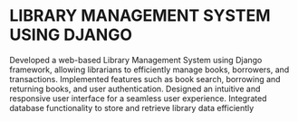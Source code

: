 # LIBRARY MANAGEMENT SYSTEM USING DJANGO
Developed a web-based Library Management System using Django framework, allowing librarians to efficiently
manage books, borrowers, and transactions. Implemented features such as book search, borrowing and returning
books, and user authentication. Designed an intuitive and responsive user interface for a seamless user experience.
Integrated database functionality to store and retrieve library data efficiently
